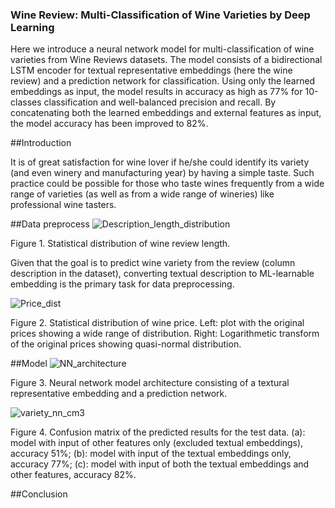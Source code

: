 ### Wine Review: Multi-Classification of Wine Varieties by Deep Learning
Here we introduce a neural network model for multi-classification of wine varieties from Wine Reviews datasets. The model consists of a bidirectional LSTM encoder for textual representative embeddings (here the wine review) and a prediction network for classification. Using only the learned embeddings as input, the model results in accuracy as high as 77% for 10-classes classification and well-balanced precision and recall. By concatenating both the learned embeddings and external features as input, the model accuracy has been improved to 82%.

##Introduction

It is of great satisfaction for wine lover if he/she could identify its variety (and even winery and manufacturing year) by having a simple taste. Such practice could be possible for those who taste wines frequently from a wide range of varieties (as well as from a wide range of wineries) like professional wine tasters. 

##Data preprocess
![Description_length_distribution](https://user-images.githubusercontent.com/34787111/60202040-a4918b80-97fe-11e9-8b3e-e5e1e81422c1.png)

Figure 1. Statistical distribution of wine review length.

Given that the goal is to predict wine variety from the review (column description in the dataset), converting textual description to ML-learnable embedding is the primary task for data preprocessing. 

![Price_dist](https://user-images.githubusercontent.com/34787111/60202059-ac513000-97fe-11e9-98ae-9b0e400f9a0d.png)

Figure 2. Statistical distribution of wine price. Left: plot with the original prices showing a wide range of distribution. Right: Logarithmetic transform of the original prices showing quasi-normal distribution.

##Model
![NN_architecture](https://user-images.githubusercontent.com/34787111/60202610-c93a3300-97ff-11e9-80f1-a19dbaeec831.png)

Figure 3. Neural network model architecture consisting of a textural representative embedding and a prediction network.



![variety_nn_cm3](https://user-images.githubusercontent.com/34787111/60202794-3f3e9a00-9800-11e9-8e6a-a44219b133ec.png)

Figure 4. Confusion matrix of the predicted results for the test data. (a): model with input of other features only (excluded textual embeddings), accuracy 51%; (b): model with input of the textual embeddings only, accuracy 77%; (c): model with input of both the textual embeddings and other features, accuracy 82%.

##Conclusion





